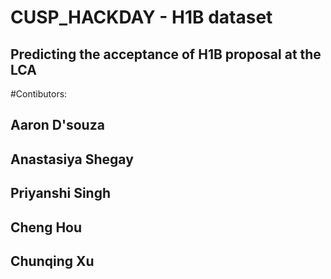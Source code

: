 # CUSP_HACKDAY - H1B dataset

## Predicting the acceptance of H1B proposal at the LCA

#Contibutors:
## Aaron D'souza
## Anastasiya Shegay
## Priyanshi Singh
## Cheng Hou
## Chunqing Xu

